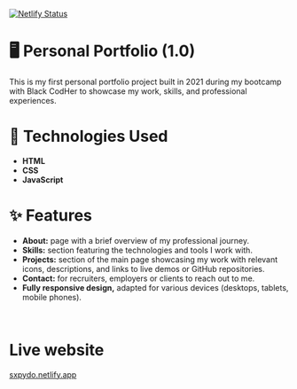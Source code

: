 [![Netlify Status](https://api.netlify.com/api/v1/badges/126740d1-b5cf-4d7c-8d08-daccdba99c36/deploy-status)](https://app.netlify.com/sites/sxpydo/deploys)

# 🖥️ Personal Portfolio (1.0)

This is my first personal portfolio project built in 2021 during my bootcamp with Black CodHer to showcase my work, skills, and professional experiences.

# 🚀 Technologies Used

* **HTML**
* **CSS**
* **JavaScript**

# ✨ Features

* **About:** page with a brief overview of my professional journey.
* **Skills:** section featuring the technologies and tools I work with.
* **Projects:** section of the main page showcasing my work with relevant icons, descriptions, and links to live demos or GitHub repositories.
* **Contact:** for recruiters, employers or clients to reach out to me.
* **Fully responsive design,** adapted for various devices (desktops, tablets, mobile phones).

<br/>

# Live website
[sxpydo.netlify.app](https://sxpydo.netlify.app/)

<!--## Examples of portfolios

1. [Charlene Grant](https://charlene-grant.netlify.app)
1. [Elle Halal](http://www.ellehallal.dev/)
1. [Tanya Powell](https://www.tanyapowell.dev)
1. [Brittany Chiang](https://brittanychiang.com)
1. [Max Böck](https://mxb.dev)
1. [Monica Powell](https://aboutmonica.com)
1. [Cassie Evans](https://www.cassie.codes)
1. [Fajar Siddiq](https://fajarsiddiq.com)
1. [Lee Robinson](https://leerob.io) -->
